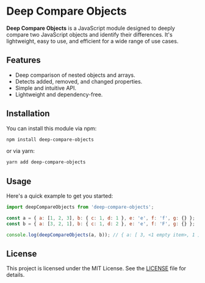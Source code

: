 # Deep Compare Objects

**Deep Compare Objects** is a JavaScript module designed to deeply compare two JavaScript objects and identify their differences. It's lightweight, easy to use, and efficient for a wide range of use cases.

## Features

- Deep comparison of nested objects and arrays.
- Detects added, removed, and changed properties.
- Simple and intuitive API.
- Lightweight and dependency-free.

## Installation

You can install this module via npm:

```sh
npm install deep-compare-objects
```

or via yarn:

```sh
yarn add deep-compare-objects
```

## Usage

Here's a quick example to get you started:

```javascript
import deepCompareObjects from 'deep-compare-objects';

const a = { a: [1, 2, 3], b: { c: 1, d: 1 }, e: 'e', f: 'f', g: {} };
const b = { a: [3, 2, 1], b: { c: 1, d: 2 }, e: 'e', f: 'F', g: {} };

console.log(deepCompareObjects(a, b)); // { a: [ 3, <1 empty item>, 1 ], b: { d: 2 }, f: 'F' }
```

## License

This project is licensed under the MIT License. See the [LICENSE](LICENSE) file for details.
